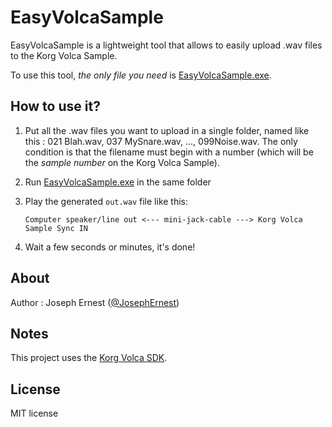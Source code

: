 EasyVolcaSample
===============

EasyVolcaSample is a lightweight tool that allows to easily upload .wav files to the Korg Volca Sample.

To use this tool, *the only file you need* is [EasyVolcaSample.exe](http://josephernest.github.io/EasyVolcaSample/EasyVolcaSample.exe).

How to use it?
----

1. Put all the .wav files you want to upload in a single folder, named like this : 021 Blah.wav, 037 MySnare.wav, ..., 099Noise.wav.
The only condition is that the filename must begin with a number (which will be the *sample number* on the Korg Volca Sample).

2. Run [EasyVolcaSample.exe](http://josephernest.github.io/EasyVolcaSample/EasyVolcaSample.exe) in the same folder

3. Play the generated `out.wav` file like this:  

    `Computer speaker/line out <--- mini-jack-cable ---> Korg Volca Sample Sync IN`

4. Wait a few seconds or minutes, it's done!

About
----
Author : Joseph Ernest ([@JosephErnest](http:/twitter.com/JosephErnest))

Notes
----
This project uses the [Korg Volca SDK](http://github.com/korginc/volcasample).

License
----
MIT license
